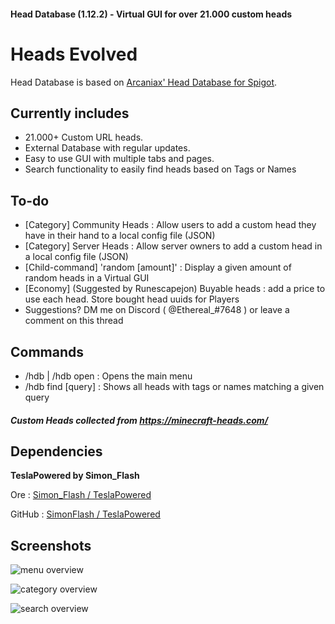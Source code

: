 #### Head Database (1.12.2) - Virtual GUI for over 21.000 custom heads

# Heads Evolved
Head Database is based on [Arcaniax' Head Database for Spigot](https://www.spigotmc.org/resources/head-database.14280/).

## Currently includes
- 21.000+ Custom URL heads.
- External Database with regular updates.
- Easy to use GUI with multiple tabs and pages.
- Search functionality to easily find heads based on Tags or Names

## To-do
- [Category] Community Heads : Allow users to add a custom head they have in their hand to a local config file (JSON)
- [Category] Server Heads : Allow server owners to add a custom head in a local config file (JSON)
- [Child-command] 'random [amount]' : Display a given amount of random heads in a Virtual GUI
- [Economy] (Suggested by Runescapejon) Buyable heads : add a price to use each head. Store bought head uuids for Players
- Suggestions? DM me on Discord ( @Ethereal_#7648 ) or leave a comment on this thread

## Commands
- /hdb | /hdb open : Opens the main menu
- /hdb find [query] : Shows all heads with tags or names matching a given query

##### Custom Heads collected from https://minecraft-heads.com/

## Dependencies
**TeslaPowered by Simon_Flash**

Ore : [Simon_Flash / TeslaPowered](https://ore.spongepowered.org/Simon_Flash/TeslaPowered)

GitHub : [SimonFlash / TeslaPowered](https://github.com/SimonFlash/TeslaPowered)

## Screenshots
![menu overview](https://i.imgur.com/6MkEKef.png "Default Menu")

![category overview](https://i.imgur.com/4G9B8iO.png "Page 5 of the Food category")

![search overview](https://i.imgur.com/x2JKSyb.png "Search results for keyword 'Santa'")

